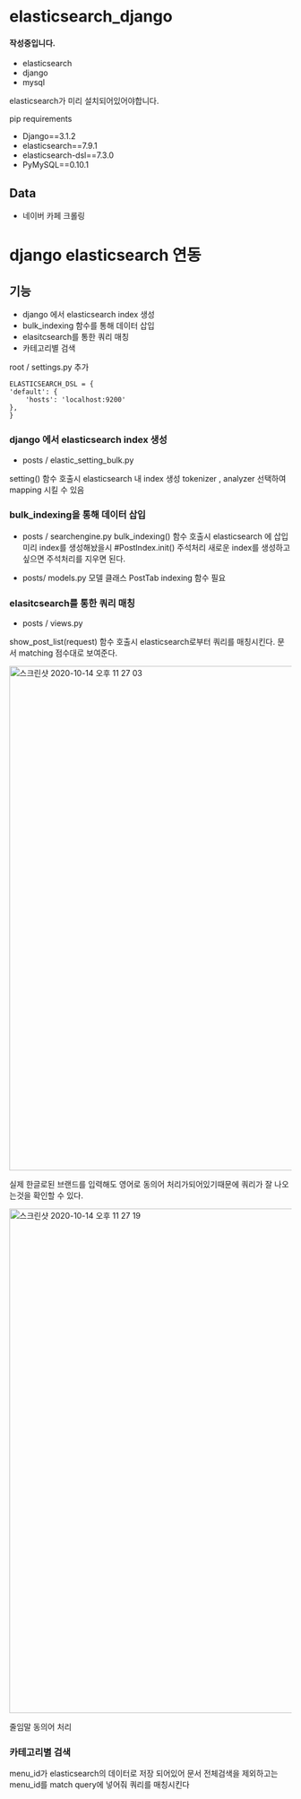# elasticsearch_django
#### 작성중입니다.
+ elasticsearch
+ django
+ mysql 

elasticsearch가 미리 설치되어있어야합니다. 


pip requirements 
+ Django==3.1.2
+ elasticsearch==7.9.1
+ elasticsearch-dsl==7.3.0
+ PyMySQL==0.10.1

## Data 
+ 네이버 카페 크롤링 

# django elasticsearch 연동

## 기능

+ django 에서 elasticsearch index 생성 
+ bulk_indexing 함수를 통해 데이터 삽입 
+ elasitcsearch를 통한 쿼리 매칭 
+ 카테고리별 검색 

root / settings.py 추가 

    ELASTICSEARCH_DSL = {
    'default': {
        'hosts': 'localhost:9200'
    },
    }

### django 에서 elasticsearch index 생성  

+ posts / elastic_setting_bulk.py

setting() 함수 호출시 elasticsearch 내 index 생성
tokenizer , analyzer 선택하여 mapping 시킬 수 있음 

### bulk_indexing을 통해 데이터 삽입

+ posts / searchengine.py
bulk_indexing() 함수 호출시 elasticsearch 에 삽입
미리 index를 생성해놨을시 #PostIndex.init() 주석처리 새로운 index를 생성하고싶으면 주석처리를 지우면 된다.

+ posts/ models.py 
모델 클래스 PostTab indexing 함수 필요


### elasitcsearch를 통한 쿼리 매칭 

+ posts / views.py

show_post_list(request) 함수 호출시 elasticsearch로부터 쿼리를 매칭시킨다. 
문서 matching 점수대로 보여준다.

<img width="900" alt="스크린샷 2020-10-14 오후 11 27 03" src="https://user-images.githubusercontent.com/22265915/96003170-e5d70000-0e74-11eb-963e-5cef7d0ebf78.png">

실제 한글로된 브랜드를 입력해도 영어로 동의어 처리가되어있기때문에 쿼리가 잘 나오는것을 확인할 수 있다.


<img width="900" alt="스크린샷 2020-10-14 오후 11 27 19" src="https://user-images.githubusercontent.com/22265915/96003177-e8d1f080-0e74-11eb-9ef2-431c751df3c3.png">

줄임말 동의어 처리


### 카테고리별 검색

menu_id가 elasticsearch의 데이터로 저장 되어있어 문서 전체검색을 제외하고는 menu_id를 match query에 넣어줘 쿼리를 매칭시킨다






